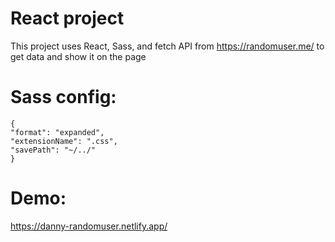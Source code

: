 # React project

This project uses React, Sass, and fetch API from
https://randomuser.me/
to get data and show it on the page

# Sass config:

```
{
"format": "expanded",
"extensionName": ".css",
"savePath": "~/../"
}
```

# Demo:

https://danny-randomuser.netlify.app/
